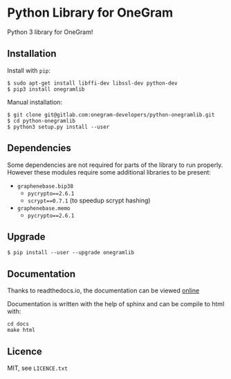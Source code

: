 Python Library for OneGram
===========================

Python 3 library for OneGram!

Installation
------------

Install with `pip`:

    $ sudo apt-get install libffi-dev libssl-dev python-dev
    $ pip3 install onegramlib

Manual installation:

    $ git clone git@gitlab.com:onegram-developers/python-onegramlib.git
    $ cd python-onegramlib
    $ python3 setup.py install --user

Dependencies
------------

Some dependencies are not required for parts of the library to run
properly. However these modules require some additional libraries to be
present:

* `graphenebase.bip38`
   * `pycrypto==2.6.1`
   * `scrypt==0.7.1` (to speedup scrypt hashing)
* `graphenebase.memo`
   * `pycrypto==2.6.1`

Upgrade
-------

    $ pip install --user --upgrade onegramlib

Documentation
-------------

Thanks to readthedocs.io, the documentation can be viewed
[online](http://python-graphenelib.readthedocs.io/en/latest/)

Documentation is written with the help of sphinx and can be compile to
html with:

    cd docs
    make html

Licence
-------

MIT, see `LICENCE.txt`
